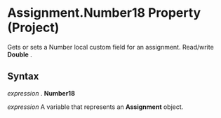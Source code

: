 
# Assignment.Number18 Property (Project)

Gets or sets a Number local custom field for an assignment. Read/write  **Double** .


## Syntax

 _expression_ . **Number18**

 _expression_ A variable that represents an **Assignment** object.

